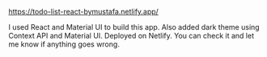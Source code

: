 https://todo-list-react-bymustafa.netlify.app/

I used React and Material UI to build this app. Also added dark theme using Context API and Material UI. Deployed on Netlify. You can check it and let me know if anything goes wrong.
